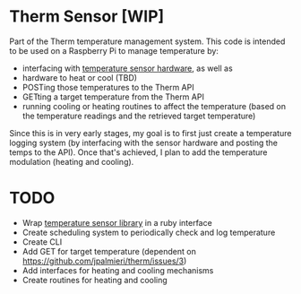 Therm Sensor [WIP]
===========

Part of the Therm temperature management system. This code is intended to be used on a Raspberry Pi to manage temperature by:

* interfacing with [temperature sensor hardware](https://www.adafruit.com/product/642), as well as
* hardware to heat or cool (TBD)
* POSTing those temperatures to the Therm API
* GETting a target temperature from the Therm API
* running cooling or heating routines to affect the temperature (based on the temperature readings and the retrieved target temperature)

Since this is in very early stages, my goal is to first just create a temperature logging system (by interfacing with the sensor hardware and posting the temps to the API). Once that's achieved, I plan to add the temperature modulation (heating and cooling).

TODO
======
* Wrap [temperature sensor library](https://github.com/timofurrer/w1thermsensor) in a ruby interface
* Create scheduling system to periodically check and log temperature
* Create CLI
* Add GET for target temperature (dependent on https://github.com/jpalmieri/therm/issues/3)
* Add interfaces for heating and cooling mechanisms
* Create routines for heating and cooling
